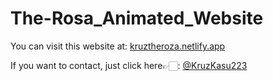 # The-Rosa_Animated_Website

You can visit this website at:
<a href="kruztheroza.netlify.app" target="_blank">kruztheroza.netlify.app<a>

If you want to contact, just click here👉🏻:
<a href="twitter.com/KruzKasu223" target="_blank">@KruzKasu223<a>
